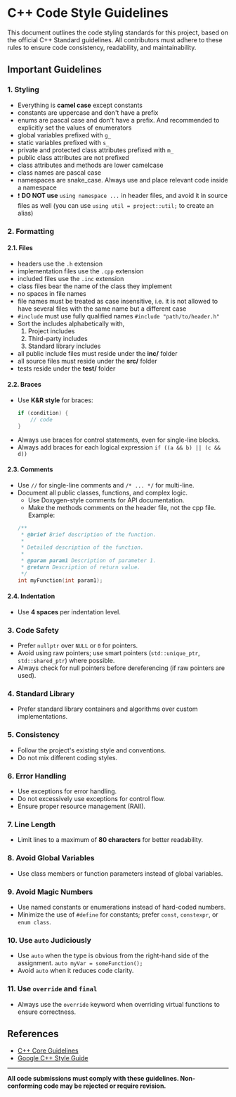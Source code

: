 # C++ Code Style Guidelines

This document outlines the code styling standards for this project, based on the official C++ Standard guidelines. All contributors must adhere to these rules to ensure code consistency, readability, and maintainability.

## Important Guidelines

### 1. Styling
- Everything is **camel case** except constants
- constants are uppercase and don't have a prefix
- enums are pascal case and don't have a prefix. And recommended to explicitly set the values of enumerators
- global variables prefixed with `g_`
- static variables prefixed with `s_`
- private and protected class attributes prefixed with `m_`
- public class attributes are not prefixed
- class attributes and methods are lower camelcase
- class names are pascal case
- namespaces are snake_case. Always use and place relevant code inside a namespace
- ❗ **DO NOT use** `using namespace ...` in header files, and avoid it in source files as well (you can use `using util = project::util;` to create an alias)

### 2. Formatting

#### 2.1. Files
- headers use the `.h` extension
- implementation files use the `.cpp` extension
- included files use the `.inc` extension
- class files bear the name of the class they implement
- no spaces in file names
- file names must be treated as case insensitive, i.e. it is not allowed to have several files with the same name but a different case
- `#include` must use fully qualified names `#include "path/to/header.h"`
- Sort the includes alphabetically with,
    1. Project includes
    2. Third-party includes
    3. Standard library includes
- all public include files must reside under the **inc/** folder
- all source files must reside under the **src/** folder
- tests reside under the **test/** folder

#### 2.2. Braces
- Use **K&R style** for braces:
    ```cpp
    if (condition) {
        // code
    }
    ```
- Always use braces for control statements, even for single-line blocks.
- Always add braces for each logical expression `if ((a && b) || (c && d))`

#### 2.3. Comments
- Use `//` for single-line comments and `/* ... */` for multi-line.
- Document all public classes, functions, and complex logic.
    - Use Doxygen-style comments for API documentation.
    - Make the methods comments on the header file, not the cpp file.
Example:
    ```cpp
    /**
     * @brief Brief description of the function.
     * 
     * Detailed description of the function.
     * 
     * @param param1 Description of parameter 1.
     * @return Description of return value.
     */
    int myFunction(int param1);
    ```

#### 2.4. Indentation
- Use **4 spaces** per indentation level.

### 3. Code Safety
- Prefer `nullptr` over `NULL` or `0` for pointers.
- Avoid using raw pointers; use smart pointers (`std::unique_ptr`, `std::shared_ptr`) where possible.
- Always check for null pointers before dereferencing (if raw pointers are used).

### 4. Standard Library
- Prefer standard library containers and algorithms over custom implementations.

### 5. Consistency
- Follow the project's existing style and conventions.
- Do not mix different coding styles.

### 6. Error Handling
- Use exceptions for error handling.
- Do not excessively use exceptions for control flow.
- Ensure proper resource management (RAII).

### 7. Line Length
- Limit lines to a maximum of **80 characters** for better readability.

### 8. Avoid Global Variables
- Use class members or function parameters instead of global variables.

### 9. Avoid Magic Numbers
- Use named constants or enumerations instead of hard-coded numbers.
- Minimize the use of `#define` for constants; prefer `const`, `constexpr`, or `enum class`.

### 10. Use `auto` Judiciously
- Use `auto` when the type is obvious from the right-hand side of the assignment. `auto myVar = someFunction();`
- Avoid `auto` when it reduces code clarity.

### 11. Use `override` and `final`
- Always use the `override` keyword when overriding virtual functions to ensure correctness.

## References

- [C++ Core Guidelines](https://isocpp.github.io/CppCoreGuidelines/CppCoreGuidelines)
- [Google C++ Style Guide](https://google.github.io/styleguide/cppguide.html)

---

**All code submissions must comply with these guidelines. Non-conforming code may be rejected or require revision.**